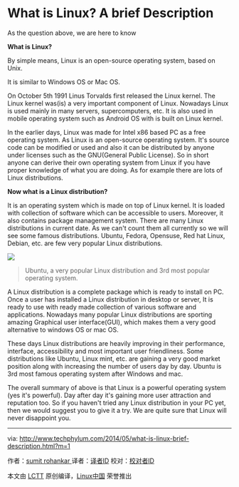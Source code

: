 # What is Linux? A brief Description


As the question above, we are here to know

**What is Linux?**

By simple means, Linux is an open-source operating system, based on Unix.

It is similar to Windows OS or Mac OS.

On October 5th 1991 Linus Torvalds first released the Linux kernel. The Linux kernel was(is) a very important component of Linux. Nowadays Linux is used mainly in many servers, supercomputers, etc. It is also used in mobile operating system such as Android OS with is built on Linux kernel.

In the earlier days, Linux was made for Intel x86 based PC as a free operating system. As Linux is an open-source operating system. It's source code can be modified or used and also it can be distributed by anyone under licenses such as the GNU(General Public License). So in short anyone can derive their own operating system from Linux if you have proper knowledge of what you are doing. As for example there are lots of Linux distributions.

**Now what is a Linux distribution?**

It is an operating system which is made on top of Linux kernel. It is loaded with collection of software which can be accessible to users. Moreover, it also contains package management system. There are many Linux distributions in current date. As we can't count them all currently so we will see some famous distributions.
Ubuntu, Fedora, Opensuse, Red hat Linux, Debian, etc. are few very popular Linux distributions.

 [
 ![](https://3.bp.blogspot.com/-8ckfHXqKaPA/U2o2ufvZ0nI/AAAAAAAAAN0/Frd4OS7m7dk/s280/image_1.png) 
][1] 
> Ubuntu, a very popular Linux distribution and 3rd most popular operating system.


A Linux distribution is a complete package which is ready to install on PC. Once a user has installed a Linux distribution in desktop or server, It is ready to use with ready made collection of various software and applications. Nowadays many popular Linux distributions are sporting amazing Graphical user interface(GUI), which makes them a very good alternative to windows OS or mac OS.

These days Linux distributions are heavily improving in their performance, interface, accessibility and most important user friendliness. Some distributions like Ubuntu, Linux mint, etc. are gaining a very good market position along with increasing the number of users day by day. Ubuntu is 3rd most famous operating system after Windows and mac.

The overall summary of above is that Linux is a powerful operating system (yes it's powerful). Day after day it's gaining more user attraction and reputation too. So if you haven't tried any Linux distribution in your PC yet, then we would suggest you to give it a try. We are quite sure that Linux will never disappoint you.

--------------------------------------------------------------------------------

via: http://www.techphylum.com/2014/05/what-is-linux-brief-description.html?m=1

作者：[sumit rohankar ][a]
译者：[译者ID](https://github.com/译者ID)
校对：[校对者ID](https://github.com/校对者ID)

本文由 [LCTT](https://github.com/LCTT/TranslateProject) 原创编译，[Linux中国](https://linux.cn/) 荣誉推出

[a]:https://plus.google.com/112160169713374382262
[1]:http://3.bp.blogspot.com/-8ckfHXqKaPA/U2o2ufvZ0nI/AAAAAAAAAN0/Frd4OS7m7dk/s1600/image_1.png
[2]:http://www.techphylum.com/2014/05/desktop-gadgets-in-linux-ubuntu.html
